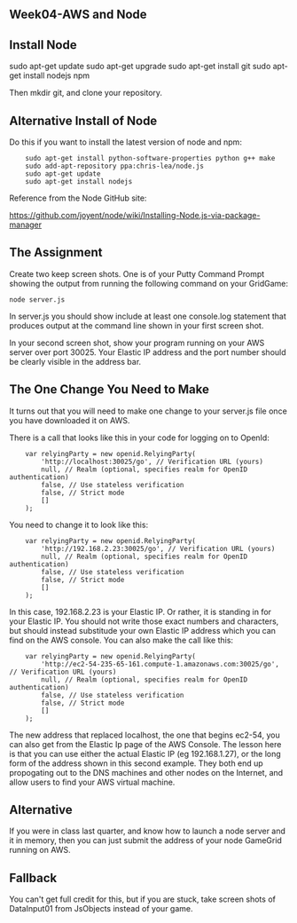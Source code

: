 Week04-AWS and Node
-------------------

Install Node
------------

sudo apt-get update
sudo apt-get upgrade
sudo apt-get install git
sudo apt-get install nodejs npm

Then mkdir git, and clone your repository.

Alternative Install of Node
---------------------------

Do this if you want to install the latest version of node and npm:

~~~~
	sudo apt-get install python-software-properties python g++ make
	sudo add-apt-repository ppa:chris-lea/node.js
	sudo apt-get update
	sudo apt-get install nodejs
~~~~

Reference from the Node GitHub site:

<https://github.com/joyent/node/wiki/Installing-Node.js-via-package-manager>
	
The Assignment
--------------

Create two keep screen shots. One is of your Putty Command Prompt showing
the output from running the following command on your GridGame:

	node server.js
	
In server.js you should show include at least one console.log statement
that produces output at the command line shown in your first screen
shot.

In your second screen shot, show your program running on your AWS
server over port 30025. Your Elastic IP address and the port number
should be clearly visible in the address bar.

The One Change You Need to Make
-------------------------------

It turns out that you will need to make one change to your server.js
file once you have downloaded it on AWS.

There is a call that looks like this in your code for logging on to
OpenId:

~~~~
	var relyingParty = new openid.RelyingParty(
		'http://localhost:30025/go', // Verification URL (yours)
		null, // Realm (optional, specifies realm for OpenID authentication)
		false, // Use stateless verification
		false, // Strict mode
		[]
	);
~~~~

You need to change it to look like this:

~~~~
	var relyingParty = new openid.RelyingParty(
		'http://192.168.2.23:30025/go', // Verification URL (yours)
		null, // Realm (optional, specifies realm for OpenID authentication)
		false, // Use stateless verification
		false, // Strict mode
		[]
	);
~~~~

In this case, 192.168.2.23 is your Elastic IP. Or rather, it is standing
in for your Elastic IP. You should not write those exact numbers and
characters, but should instead substitude your own Elastic IP address
which you can find on the AWS console. You can also make the call like 
this:

~~~~
	var relyingParty = new openid.RelyingParty(
		'http://ec2-54-235-65-161.compute-1.amazonaws.com:30025/go', // Verification URL (yours)
		null, // Realm (optional, specifies realm for OpenID authentication)
		false, // Use stateless verification
		false, // Strict mode
		[]
	);
~~~~

The new address that replaced localhost, the one that begins ec2-54, 
you can also get from the Elastic Ip page of the AWS Console. The lesson
here is that you can use either the actual Elastic IP (eg 192.168.1.27), 
or the long form of the address shown in this second example. They both 
end up propogating out to the DNS machines and other nodes on the 
Internet, and allow users to find your AWS virtual machine.


Alternative
-----------

If you were in class last quarter, and know how to launch a node
server and it in memory, then you can just submit the address of
your node GameGrid running on AWS.

Fallback
--------

You can't get full credit for this, but if you are stuck, take screen 
shots of DataInput01 from JsObjects instead of your game.
